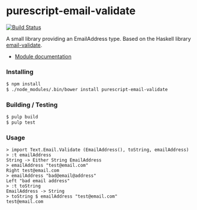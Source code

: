 
purescript-email-validate
==================

[![Build
Status](https://travis-ci.org/cdepillabout/purescript-email-validate.svg)](https://travis-ci.org/cdepillabout/purescript-email-validate)

A small library providing an EmailAddress type.  Based on the Haskell library
[email-validate](https://hackage.haskell.org/package/email-validate).

- [Module documentation](docs/Text/Parsing/)

### Installing

```sh
$ npm install
$ ./node_modules/.bin/bower install purescript-email-validate
```

### Building / Testing

```sh
$ pulp build
$ pulp test
```

### Usage

```
> import Text.Email.Validate (EmailAddress(), toString, emailAddress)
> :t emailAddress
String -> Either String EmailAddress
> emailAddress "test@email.com"
Right test@email.com
> emailAddress "bad@email@address"
Left "bad email address"
> :t toString
EmailAddress -> String
> toString $ emailAddress "test@email.com"
test@email.com
```
